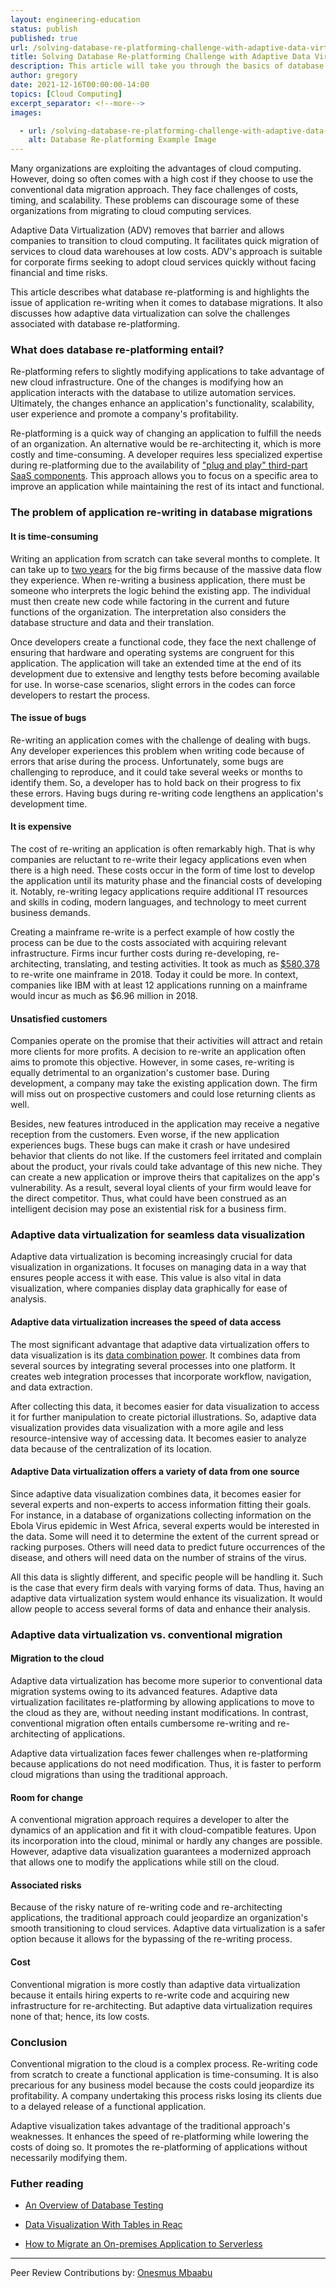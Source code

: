 ```yaml
---
layout: engineering-education
status: publish
published: true
url: /solving-database-re-platforming-challenge-with-adaptive-data-virtualization/
title: Solving Database Re-platforming Challenge with Adaptive Data Virtualization
description: This article will take you through the basics of database re-platforming and related challenges in database migrations. We will look at how adaptive data virtualization can solve these challenges. 
author: gregory
date: 2021-12-16T00:00:00-14:00
topics: [Cloud Computing]
excerpt_separator: <!--more-->
images:

  - url: /solving-database-re-platforming-challenge-with-adaptive-data-virtualization/hero.png
    alt: Database Re-platforming Example Image
---
```

Many organizations are exploiting the advantages of cloud computing. However, doing so often comes with a high cost if they choose to use the conventional data migration approach. They face challenges of costs, timing, and scalability. These problems can discourage some of these organizations from migrating to cloud computing services.
<!--more-->
Adaptive Data Virtualization (ADV) removes that barrier and allows companies to transition to cloud computing. It facilitates quick migration of services to cloud data warehouses at low costs. ADV's approach is suitable for corporate firms seeking to adopt cloud services quickly without facing financial and time risks.

This article describes what database re-platforming is and highlights the issue of application re-writing when it comes to database migrations. It also discusses how adaptive data virtualization can solve the challenges associated with database re-platforming.

### What does database re-platforming entail?
Re-platforming refers to slightly modifying applications to take advantage of new cloud infrastructure. One of the changes is modifying how an application interacts with the database to utilize automation services. Ultimately, the changes enhance an application's functionality, scalability, user experience and promote a company's profitability.

Re-platforming is a quick way of changing an application to fulfill the needs of an organization. An alternative would be re-architecting it, which is more costly and time-consuming. A developer requires less specialized expertise during re-platforming due to the availability of ["plug and play" third-part SaaS components](https://auth0.com/blog/what-is-replatforming/). This approach allows you to focus on a specific area to improve an application while maintaining the rest of its intact and functional.

### The problem of application re-writing in database migrations

#### It is time-consuming
Writing an application from scratch can take several months to complete. It can take up to [two years](https://accesto.com/blog/5-reasons-why-rewriting-an-applications-from-scratch-is-a-bad-idea/) for the big firms because of the massive data flow they experience. When re-writing a business application, there must be someone who interprets the logic behind the existing app. The individual must then create new code while factoring in the current and future functions of the organization. The interpretation also considers the database structure and data and their translation.

Once developers create a functional code, they face the next challenge of ensuring that hardware and operating systems are congruent for this application. The application will take an extended time at the end of its development due to extensive and lengthy tests before becoming available for use. In worse-case scenarios, slight errors in the codes can force developers to restart the process.

#### The issue of bugs
Re-writing an application comes with the challenge of dealing with bugs. Any developer experiences this problem when writing code because of errors that arise during the process. Unfortunately, some bugs are challenging to reproduce, and it could take several weeks or months to identify them. So, a developer has to hold back on their progress to fix these errors. Having bugs during re-writing code lengthens an application's development time.

#### It is expensive
The cost of re-writing an application is often remarkably high. That is why companies are reluctant to re-write their legacy applications even when there is a high need. These costs occur in the form of time lost to develop the application until its maturity phase and the financial costs of developing it. Notably, re-writing legacy applications require additional IT resources and skills in coding, modern languages, and technology to meet current business demands.

Creating a mainframe re-write is a perfect example of how costly the process can be due to the costs associated with acquiring relevant infrastructure. Firms incur further costs during re-developing, re-architecting, translating, and testing activities. It took as much as [$580,378](https://www.tmaxsoft.com/why-rewriting-legacy-applications-can-be-a-costly-mistake-and-how-to-avoid-it/) to re-write one mainframe in 2018. Today it could be more. In context, companies like IBM with at least 12 applications running on a mainframe would incur as much as $6.96 million in 2018.

#### Unsatisfied customers
Companies operate on the promise that their activities will attract and retain more clients for more profits. A decision to re-write an application often aims to promote this objective. However, in some cases, re-writing is equally detrimental to an organization's customer base. During development, a company may take the existing application down. The firm will miss out on prospective customers and could lose returning clients as well.

Besides, new features introduced in the application may receive a negative reception from the customers. Even worse, if the new application experiences bugs. These bugs can make it crash or have undesired behavior that clients do not like. If the customers feel irritated and complain about the product, your rivals could take advantage of this new niche. They can create a new application or improve theirs that capitalizes on the app's vulnerability. As a result, several loyal clients of your firm would leave for the direct competitor. Thus, what could have been construed as an intelligent decision may pose an existential risk for a business firm.

### Adaptive data virtualization for seamless data visualization
Adaptive data virtualization is becoming increasingly crucial for data visualization in organizations. It focuses on managing data in a way that ensures people access it with ease. This value is also vital in data visualization, where companies display data graphically for ease of analysis.

#### Adaptive data virtualization increases the speed of data access
The most significant advantage that adaptive data virtualization offers to data visualization is its [data combination power](https://fintelics.medium.com/data-virtualization-and-its-benefits-for-business-users-dc10c1486525). It combines data from several sources by integrating several processes into one platform. It creates web integration processes that incorporate workflow, navigation, and data extraction. 

After collecting this data, it becomes easier for data visualization to access it for further manipulation to create pictorial illustrations. So, adaptive data visualization provides data visualization with a more agile and less resource-intensive way of accessing data. It becomes easier to analyze data because of the centralization of its location.

#### Adaptive Data virtualization offers a variety of data from one source
Since adaptive data visualization combines data, it becomes easier for several experts and non-experts to access information fitting their goals. For instance, in a database of organizations collecting information on the Ebola Virus epidemic in West Africa, several experts would be interested in the data. Some will need it to determine the extent of the current spread or racking purposes. Others will need data to predict future occurrences of the disease, and others will need data on the number of strains of the virus.

All this data is slightly different, and specific people will be handling it. Such is the case that every firm deals with varying forms of data. Thus, having an adaptive data virtualization system would enhance its visualization. It would allow people to access several forms of data and enhance their analysis.

### Adaptive data virtualization vs. conventional migration

#### Migration to the cloud
Adaptive data virtualization has become more superior to conventional data migration systems owing to its advanced features. Adaptive data virtualization facilitates re-platforming by allowing applications to move to the cloud as they are, without needing instant modifications. In contrast, conventional migration often entails cumbersome re-writing and re-architecting of applications.

Adaptive data virtualization faces fewer challenges when re-platforming because applications do not need modification. Thus, it is faster to perform cloud migrations than using the traditional approach.

#### Room for change
A conventional migration approach requires a developer to alter the dynamics of an application and fit it with cloud-compatible features. Upon its incorporation into the cloud, minimal or hardly any changes are possible. However, adaptive data visualization guarantees a modernized approach that allows one to modify the applications while still on the cloud.

#### Associated risks
Because of the risky nature of re-writing code and re-architecting applications, the traditional approach could jeopardize an organization's smooth transitioning to cloud services. Adaptive data virtualization is a safer option because it allows for the bypassing of the re-writing process.

#### Cost
Conventional migration is more costly than adaptive data virtualization because it entails hiring experts to re-write code and acquiring new infrastructure for re-architecting. But adaptive data virtualization requires none of that; hence, its low costs.

### Conclusion
Conventional migration to the cloud is a complex process. Re-writing code from scratch to create a functional application is time-consuming. It is also precarious for any business model because the costs could jeopardize its profitability. A company undertaking this process risks losing its clients due to a delayed release of a functional application.

Adaptive visualization takes advantage of the traditional approach's weaknesses. It enhances the speed of re-platforming while lowering the costs of doing so. It promotes the re-platforming of applications without necessarily modifying them.

### Futher reading 
- [An Overview of Database Testing](/engineering-education/an-overview-of-database-testing/)

- [Data Visualization With Tables in Reac](/engineering-education/data-visualization-with-tables-in-react/)

- [How to Migrate an On-premises Application to Serverless](/engineering-education/how-to-migrate-an-on-prem-application-to-serverless/)

---
Peer Review Contributions by: [Onesmus Mbaabu](/engineering-education/authors/onesmus-mbaabu/)
